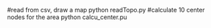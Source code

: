 #read from csv, draw a map
python readTopo.py
#calculate 10 center nodes for the area
python calcu_center.pu
